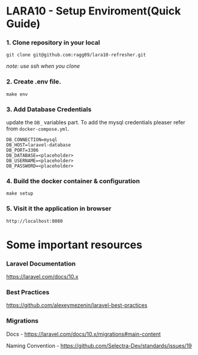 # LARA10 - Setup Enviroment(Quick Guide)

### 1. Clone repository in your local

```
git clone git@github.com:ragg09/lara10-refresher.git
```

_note: use ssh when you clone_

### 2. Create .env file.

```
make env
```

### 3. Add Database Credentials

update the `DB_` variables part. To add the mysql credentials pleaser refer from
`docker-compose.yml`.

```
DB_CONNECTION=mysql
DB_HOST=laravel-database
DB_PORT=3306
DB_DATABASE=<placeholder>
DB_USERNAME=<placeholder>
DB_PASSWORD=<placeholder>
```

### 4. Build the docker container & configuration

```
make setup
```

### 5. Visit it the application in browser

```
http://localhost:8080
```

# Some important resources

### Laravel Documentation

https://laravel.com/docs/10.x

### Best Practices

https://github.com/alexeymezenin/laravel-best-practices

### Migrations

Docs - https://laravel.com/docs/10.x/migrations#main-content

Naming Convention - https://github.com/Selectra-Dev/standards/issues/19
